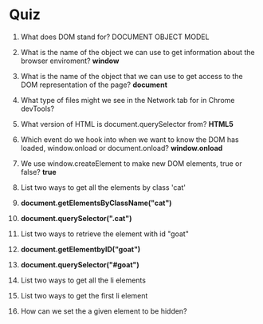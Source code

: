 # Quiz

1. What does DOM stand for? DOCUMENT OBJECT MODEL

2. What is the name of the object we can use to get information about the browser enviroment? **window**

3. What is the name of the object that we can use to get access to the DOM representation of the page? **document**

4. What type of files might we see in the Network tab for in Chrome devTools?

5. What version of HTML is document.querySelector from? **HTML5**

6. Which event do we hook into when we want to know the DOM has loaded, window.onload or document.onload? **window.onload**

7. We use window.createElement to make new DOM elements, true or false? **true**

8. List two ways to get all the elements by class 'cat'
 1. **document.getElementsByClassName("cat")**
 2. **document.querySelector(".cat")**

9. List two ways to retrieve the element with id "goat"
 1. **document.getElementbyID("goat")**
 2. **document.querySelector("#goat")**

10. List two ways to get all the li elements

11. List two ways to get the first li element

12. How can we set the a given element to be hidden?

